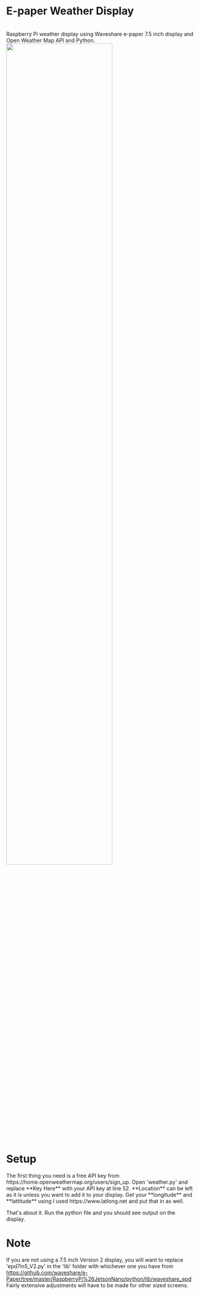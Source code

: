 <h1>E-paper Weather Display</h1>
<br>
Raspberry Pi weather display using Waveshare e-paper 7.5 inch display and Open Weather Map API and Python.
<img src="https://github.com/AbnormalDistributions/e_paper_weather_display/blob/master/photo.jpg" width=75% height=75%> 
<br>
<h1>Setup</h1>
The first thing you need is a free API key from https://home.openweathermap.org/users/sign_up.
Open 'weather.py' and replace **Key Here** with your API key at line 52.
**Location** can be left as it is unless you want to add it to your display.
Get your **longitude** and **lattitude** using I used https://www.latlong.net and put that in as well. 

That's about it. Run the python file and you should see output on the display. 

# Note 
If you are not using a 7.5 inch Version 2 display, you will want to replace 'epd7in5_V2.py' in the 'lib' folder with whichever one you have from https://github.com/waveshare/e-Paper/tree/master/RaspberryPi%26JetsonNano/python/lib/waveshare_epd
Fairly extensive adjustments will have to be made for other sized screens.
